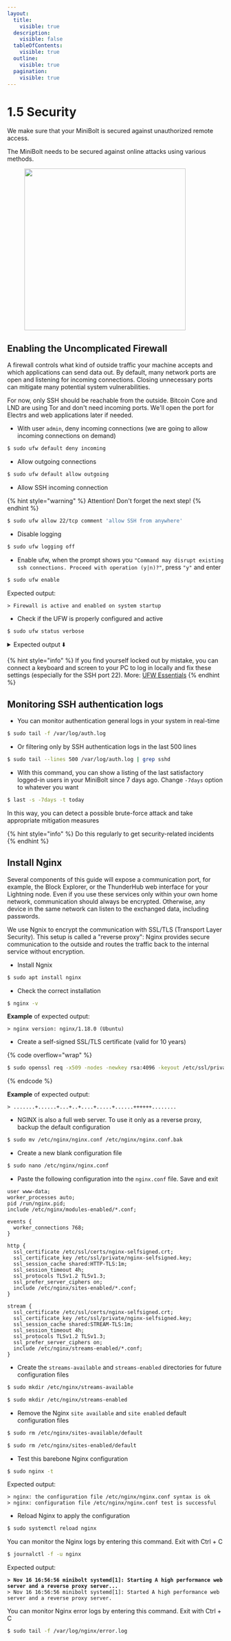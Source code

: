 ```yaml
---
layout:
  title:
    visible: true
  description:
    visible: false
  tableOfContents:
    visible: true
  outline:
    visible: true
  pagination:
    visible: true
---
```


# 1.5 Security

We make sure that your MiniBolt is secured against unauthorized remote access.

The MiniBolt needs to be secured against online attacks using various methods.

<figure><img src="../.gitbook/assets/security.jpg" alt="" width="375"><figcaption></figcaption></figure>

## Enabling the Uncomplicated Firewall

A firewall controls what kind of outside traffic your machine accepts and which applications can send data out. By default, many network ports are open and listening for incoming connections. Closing unnecessary ports can mitigate many potential system vulnerabilities.

For now, only SSH should be reachable from the outside. Bitcoin Core and LND are using Tor and don't need incoming ports. We'll open the port for Electrs and web applications later if needed.

* With user `admin`, deny incoming connections (we are going to allow incoming connections on demand)

```sh
$ sudo ufw default deny incoming
```

* Allow outgoing connections

```sh
$ sudo ufw default allow outgoing
```

* Allow SSH incoming connection

{% hint style="warning" %}
Attention! Don't forget the next step!
{% endhint %}

```sh
$ sudo ufw allow 22/tcp comment 'allow SSH from anywhere'
```

* Disable logging

```sh
$ sudo ufw logging off
```

* Enable ufw, when the prompt shows you `"Command may disrupt existing ssh connections. Proceed with operation (y|n)?"`, press `"y"` and enter

```sh
$ sudo ufw enable
```

Expected output:

```
> Firewall is active and enabled on system startup
```

* Check if the UFW is properly configured and active

```sh
$ sudo ufw status verbose
```

<details>

<summary>Expected output ⬇️</summary>

```
> Status: active
> Logging: off
> Default: deny (incoming), allow (outgoing), disabled (routed)
> New profiles: skip

>
> To                            Action      From
> --                            ------      ----
> 22                            ALLOW       Anywhere       # allow SSH from anywhere
```

</details>

{% hint style="info" %}
If you find yourself locked out by mistake, you can connect a keyboard and screen to your PC to log in locally and fix these settings (especially for the SSH port 22). More: [UFW Essentials](https://www.digitalocean.com/community/tutorials/ufw-essentials-common-firewall-rules-and-commands)
{% endhint %}

## Monitoring SSH authentication logs

* You can monitor authentication general logs in your system in real-time

```sh
$ sudo tail -f /var/log/auth.log
```

* Or filtering only by SSH authentication logs in the last 500 lines

```sh
$ sudo tail --lines 500 /var/log/auth.log | grep sshd
```

* With this command, you can show a listing of the last satisfactory logged-in users in your MiniBolt since 7 days ago. Change `-7days` option to whatever you want

```sh
$ last -s -7days -t today
```

In this way, you can detect a possible brute-force attack and take appropriate mitigation measures

{% hint style="info" %}
Do this regularly to get security-related incidents
{% endhint %}

## Install Nginx

Several components of this guide will expose a communication port, for example, the Block Explorer, or the ThunderHub web interface for your Lightning node. Even if you use these services only within your own home network, communication should always be encrypted. Otherwise, any device in the same network can listen to the exchanged data, including passwords.

We use Ngnix to encrypt the communication with SSL/TLS (Transport Layer Security). This setup is called a "reverse proxy": Nginx provides secure communication to the outside and routes the traffic back to the internal service without encryption.

* Install Ngnix

```sh
$ sudo apt install nginx
```

* Check the correct installation

```bash
$ nginx -v
```

**Example** of expected output:

```
> nginx version: nginx/1.18.0 (Ubuntu)
```

* Create a self-signed SSL/TLS certificate (valid for 10 years)

{% code overflow="wrap" %}
```bash
$ sudo openssl req -x509 -nodes -newkey rsa:4096 -keyout /etc/ssl/private/nginx-selfsigned.key -out /etc/ssl/certs/nginx-selfsigned.crt -subj "/CN=localhost" -days 3650
```
{% endcode %}

**Example** of expected output:

```
> .......+......+...+..+....+.....+......++++++........
```

* NGINX is also a full web server. To use it only as a reverse proxy, backup the default configuration

```bash
$ sudo mv /etc/nginx/nginx.conf /etc/nginx/nginx.conf.bak
```

* Create a new blank configuration file

```bash
$ sudo nano /etc/nginx/nginx.conf
```

* &#x20;Paste the following configuration into the `nginx.conf` file. Save and exit

```nginx
user www-data;
worker_processes auto;
pid /run/nginx.pid;
include /etc/nginx/modules-enabled/*.conf;

events {
  worker_connections 768;
}

http {
  ssl_certificate /etc/ssl/certs/nginx-selfsigned.crt;
  ssl_certificate_key /etc/ssl/private/nginx-selfsigned.key;
  ssl_session_cache shared:HTTP-TLS:1m;
  ssl_session_timeout 4h;
  ssl_protocols TLSv1.2 TLSv1.3;
  ssl_prefer_server_ciphers on;
  include /etc/nginx/sites-enabled/*.conf;
}

stream {
  ssl_certificate /etc/ssl/certs/nginx-selfsigned.crt;
  ssl_certificate_key /etc/ssl/private/nginx-selfsigned.key;
  ssl_session_cache shared:STREAM-TLS:1m;
  ssl_session_timeout 4h;
  ssl_protocols TLSv1.2 TLSv1.3;
  ssl_prefer_server_ciphers on;
  include /etc/nginx/streams-enabled/*.conf;
}
```

* Create the `streams-available` and `streams-enabled` directories for future configuration files

```bash
$ sudo mkdir /etc/nginx/streams-available
```

```sh
$ sudo mkdir /etc/nginx/streams-enabled
```

* Remove the Nginx `site available` and `site enabled` default configuration files

```bash
$ sudo rm /etc/nginx/sites-available/default
```

```sh
$ sudo rm /etc/nginx/sites-enabled/default
```

* Test this barebone Nginx configuration

```sh
$ sudo nginx -t
```

Expected output:

```
> nginx: the configuration file /etc/nginx/nginx.conf syntax is ok
> nginx: configuration file /etc/nginx/nginx.conf test is successful
```

* Reload Nginx to apply the configuration

```sh
$ sudo systemctl reload nginx
```

&#x20;You can monitor the Nginx logs by entering this command. Exit with Ctrl + C

```bash
$ journalctl -f -u nginx
```

Expected output:

<pre><code><strong>> Nov 16 16:56:56 minibolt systemd[1]: Starting A high performance web server and a reverse proxy server...
</strong>> Nov 16 16:56:56 minibolt systemd[1]: Started A high performance web server and a reverse proxy server.
</code></pre>

You can monitor Nginx error logs by entering this command. Exit with Ctrl + C

```bash
$ sudo tail -f /var/log/nginx/error.log
```
